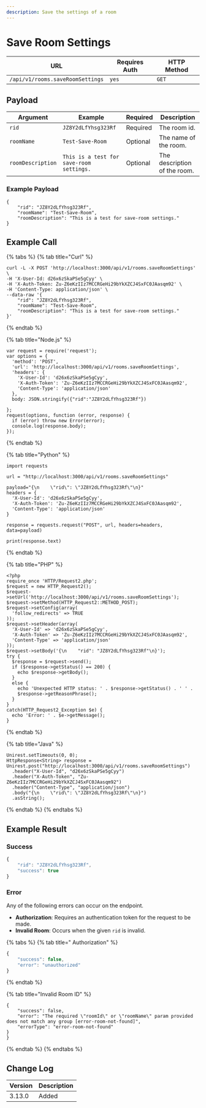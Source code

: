 ```yaml
---
description: Save the settings of a room
---
```


# Save Room Settings

| URL                              | Requires Auth | HTTP Method |
| -------------------------------- | ------------- | ----------- |
| `/api/v1/rooms.saveRoomSettings` | `yes`         | `GET`       |

## Payload

| Argument          | Example                                   | Required | Description                  |
| ----------------- | ----------------------------------------- | -------- | ---------------------------- |
| `rid`             | `JZ8Y2dLfYhsg323Rf`                       | Required | The room id.                 |
| `roomName`        | `Test-Save-Room`                          | Optional | The name of the room.        |
| `roomDescription` | `This is a test for save-room settings.`  | Optional | The description of the room. |

### Example Payload

```
{
    "rid": "JZ8Y2dLfYhsg323Rf",
    "roomName": "Test-Save-Room",
    "roomDescription": "This is a test for save-room settings."
}
```

## Example Call

{% tabs %}
{% tab title="Curl" %}
```
curl -L -X POST 'http://localhost:3000/api/v1/rooms.saveRoomSettings' \
-H 'X-User-Id: d26x6zSkaPSe5gCyy' \
-H 'X-Auth-Token: Zu-Z6eKzIIz7MCCRGeHi29bYkXZCJ4SxFC0JAasqm92' \
-H 'Content-Type: application/json' \
--data-raw '{
    "rid": "JZ8Y2dLfYhsg323Rf",
    "roomName": "Test-Save-Room",
    "roomDescription": "This is a test for save-room settings."
}'
```
{% endtab %}

{% tab title="Node.js" %}
```
var request = require('request');
var options = {
  'method': 'POST',
  'url': 'http://localhost:3000/api/v1/rooms.saveRoomSettings',
  'headers': {
    'X-User-Id': 'd26x6zSkaPSe5gCyy',
    'X-Auth-Token': 'Zu-Z6eKzIIz7MCCRGeHi29bYkXZCJ4SxFC0JAasqm92',
    'Content-Type': 'application/json'
  },
  body: JSON.stringify({"rid":"JZ8Y2dLfYhsg323Rf"})

};
request(options, function (error, response) {
  if (error) throw new Error(error);
  console.log(response.body);
});
```
{% endtab %}

{% tab title="Python" %}
```
import requests

url = "http://localhost:3000/api/v1/rooms.saveRoomSettings"

payload="{\n    \"rid\": \"JZ8Y2dLfYhsg323Rf\"\n}"
headers = {
  'X-User-Id': 'd26x6zSkaPSe5gCyy',
  'X-Auth-Token': 'Zu-Z6eKzIIz7MCCRGeHi29bYkXZCJ4SxFC0JAasqm92',
  'Content-Type': 'application/json'
}

response = requests.request("POST", url, headers=headers, data=payload)

print(response.text)
```
{% endtab %}

{% tab title="PHP" %}
```
<?php
require_once 'HTTP/Request2.php';
$request = new HTTP_Request2();
$request->setUrl('http://localhost:3000/api/v1/rooms.saveRoomSettings');
$request->setMethod(HTTP_Request2::METHOD_POST);
$request->setConfig(array(
  'follow_redirects' => TRUE
));
$request->setHeader(array(
  'X-User-Id' => 'd26x6zSkaPSe5gCyy',
  'X-Auth-Token' => 'Zu-Z6eKzIIz7MCCRGeHi29bYkXZCJ4SxFC0JAasqm92',
  'Content-Type' => 'application/json'
));
$request->setBody('{\n    "rid": "JZ8Y2dLfYhsg323Rf"\n}');
try {
  $response = $request->send();
  if ($response->getStatus() == 200) {
    echo $response->getBody();
  }
  else {
    echo 'Unexpected HTTP status: ' . $response->getStatus() . ' ' .
    $response->getReasonPhrase();
  }
}
catch(HTTP_Request2_Exception $e) {
  echo 'Error: ' . $e->getMessage();
}
```
{% endtab %}

{% tab title="Java" %}
```
Unirest.setTimeouts(0, 0);
HttpResponse<String> response = Unirest.post("http://localhost:3000/api/v1/rooms.saveRoomSettings")
  .header("X-User-Id", "d26x6zSkaPSe5gCyy")
  .header("X-Auth-Token", "Zu-Z6eKzIIz7MCCRGeHi29bYkXZCJ4SxFC0JAasqm92")
  .header("Content-Type", "application/json")
  .body("{\n    \"rid\": \"JZ8Y2dLfYhsg323Rf\"\n}")
  .asString();
```
{% endtab %}
{% endtabs %}

## Example Result

### Success

```javascript
{
    "rid": "JZ8Y2dLfYhsg323Rf",
    "success": true
}
```

### Error

Any of the following errors can occur on the endpoint.

* **Authorization**: Requires an authentication token for the request to be made.
* **Invalid Room**: Occurs when the given `rid` is invalid.

{% tabs %}
{% tab title=" Authorization" %}
```javascript
{
    "success": false,
    "error": "unauthorized"
}
```
{% endtab %}

{% tab title="Invalid Room ID" %}
```
{
    "success": false,
    "error": "The required \"roomId\" or \"roomName\" param provided does not match any group [error-room-not-found]",
    "errorType": "error-room-not-found"
}
}
```
{% endtab %}
{% endtabs %}

## Change Log

| Version | Description |
| ------- | ----------- |
| 3.13.0  | Added       |
